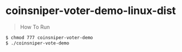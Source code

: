 # coinsniper-voter-demo-linux-dist

  > How To Run

```sh
$ chmod 777 coinsniper-voter-demo
$ ./coinsniper-vote-demo
```
